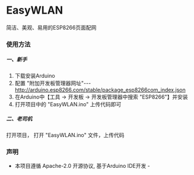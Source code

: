# EasyWLAN
简洁、美观、易用的ESP8266页面配网      

### 使用方法
##### 一、新手
1. 下载安装Arduino
2. 配置 "附加开发板管理器网址"--- http://arduino.esp8266.com/stable/package_esp8266com_index.json
3. 在Arduino中【工具 → 开发板 → 开发板管理器中搜索 "ESP8266"】并安装
4. 打开项目中的 "EasyWLAN.ino" 上传代码即可
##### 二、老司机
打开项目， 打开 "EasyWLAN.ino" 文件，上传代码

### 声明
- 本项目遵循 Apache-2.0 开源协议, 基于Arduino IDE开发 -